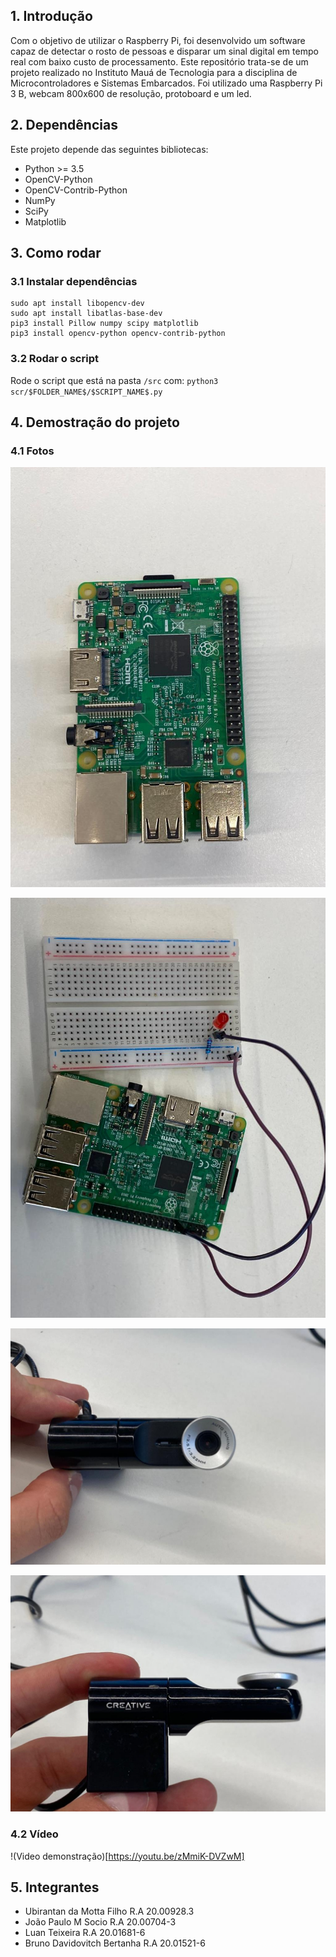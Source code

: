 
## 1. Introdução

Com o objetivo de utilizar o Raspberry Pi, foi desenvolvido um software capaz de detectar o rosto de pessoas e disparar um sinal digital em tempo real com baixo custo de processamento. Este repositório trata-se de um projeto realizado no Instituto Mauá de Tecnologia para a disciplina de Microcontroladores e Sistemas Embarcados. Foi utilizado uma Raspberry Pi 3 B, webcam 800x600 de resolução, protoboard e um led.

## 2. Dependências

Este projeto depende das seguintes bibliotecas:

- Python >= 3.5
- OpenCV-Python
- OpenCV-Contrib-Python
- NumPy
- SciPy
- Matplotlib

## 3. Como rodar

### 3.1 Instalar dependências

``` 
sudo apt install libopencv-dev
sudo apt install libatlas-base-dev
pip3 install Pillow numpy scipy matplotlib
pip3 install opencv-python opencv-contrib-python
```

### 3.2 Rodar o script

Rode o script que está na pasta ```/src```  com: ```python3 scr/$FOLDER_NAME$/$SCRIPT_NAME$.py```

## 4. Demostração do projeto

### 4.1 Fotos

![alt text](./rasp.jpeg)

![alt text](./rasp2.jpeg)

![alt text](./webcam.jpeg)

![alt text](./webcam2.jpeg)

### 4.2 Vídeo


!(Video demonstração)[https://youtu.be/zMmiK-DVZwM]

## 5. Integrantes

- Ubirantan da Motta Filho R.A 20.00928.3
- João Paulo M Socio R.A 20.00704-3
- Luan Teixeira R.A 20.01681-6
- Bruno Davidovitch Bertanha R.A 20.01521-6
